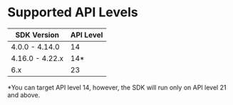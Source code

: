 # Supported API Levels

| SDK Version     | API Level |
| --------------- | --------- |
| 4.0.0 - 4.14.0  | 14        |
| 4.16.0 - 4.22.x | 14\*      |
| 6.x             | 23        |

\*You can target API level 14, however, the SDK will run only on API level 21 and above.
